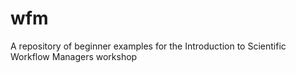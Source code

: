 # wfm
A repository of beginner examples for the Introduction to Scientific Workflow Managers workshop
